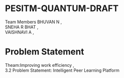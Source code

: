 # PESITM-QUANTUM-DRAFT

Team Members
BHUVAN N ,   
SNEHA R BHAT ,   
VAISHNAVI A , 

# Problem Statement
Theam:Improving work efficiency ,                         
3.2 Problem Statement: Intelligent Peer Learning Platform 
